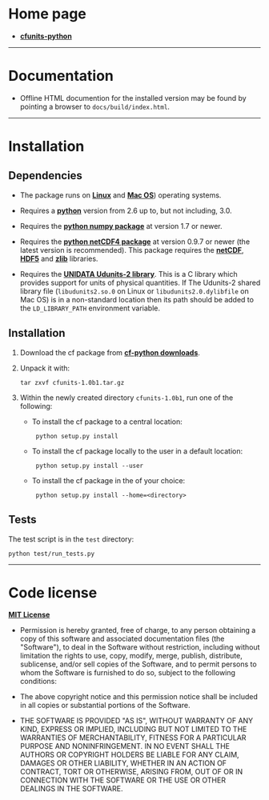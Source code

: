 Home page
=========

* [**cfunits-python**](https://bitbucket.org/cfpython/cfunits-python "cfunits-python home page")

----------------------------------------------------------------------

Documentation
=============

* Offline HTML documention for the installed version may be found by
  pointing a browser to ``docs/build/index.html``.


----------------------------------------------------------------------

Installation
============

Dependencies
------------

* The package runs on [**Linux**](http://en.wikipedia.org/wiki/Linux)
  and [**Mac OS**](http://en.wikipedia.org/wiki/Mac_OS)) operating
  systems.

* Requires a [**python**](http://www.python.org) version from 2.6 up
  to, but not including, 3.0.
 
* Requires the [**python numpy
  package**](https://pypi.python.org/pypi/numpy) at version 1.7 or
  newer.

* Requires the [**python netCDF4
  package**](https://pypi.python.org/pypi/netCDF4) at version 0.9.7 or
  newer (the latest version is recommended). This package requires the
  [**netCDF**](http://www.unidata.ucar.edu/software/netcdf),
  [**HDF5**](http://www.hdfgroup.org/HDF5) and
  [**zlib**](ftp://ftp.unidata.ucar.edu/pub/netcdf/netcdf-4)
  libraries.

* Requires the [**UNIDATA Udunits-2
  library**](http://www.unidata.ucar.edu/software/udunits). This is a
  C library which provides support for units of physical
  quantities. If The Udunits-2 shared library file
  (``libudunits2.so.0`` on Linux or ``libudunits2.0.dylibfile`` on Mac
  OS) is in a non-standard location then its path should be added to
  the ``LD_LIBRARY_PATH`` environment variable.


Installation
------------

1.  Download the cf package from [**cf-python
    downloads**](https://bitbucket.org/cfpython/cfunits-python/downloads).
   
2.  Unpack it with:
   
        tar zxvf cfunits-1.0b1.tar.gz
   
3.  Within the newly created directory ``cfunits-1.0b1``, run one of the
    following:
   
    *  To install the cf package to a central location:
       
            python setup.py install
       
    *  To install the cf package locally to the user in a default
       location:
       
            python setup.py install --user
       
    *  To install the cf package in the <directory> of your choice:
       
            python setup.py install --home=<directory>

Tests
-----

The test script is in the ``test`` directory:

    python test/run_tests.py


----------------------------------------------------------------------

Code license
============

[**MIT License**](http://opensource.org/licenses/mit-license.php)

  * Permission is hereby granted, free of charge, to any person
    obtaining a copy of this software and associated documentation
    files (the "Software"), to deal in the Software without
    restriction, including without limitation the rights to use, copy,
    modify, merge, publish, distribute, sublicense, and/or sell copies
    of the Software, and to permit persons to whom the Software is
    furnished to do so, subject to the following conditions:

  * The above copyright notice and this permission notice shall be
    included in all copies or substantial portions of the Software.

  * THE SOFTWARE IS PROVIDED "AS IS", WITHOUT WARRANTY OF ANY KIND,
    EXPRESS OR IMPLIED, INCLUDING BUT NOT LIMITED TO THE WARRANTIES OF
    MERCHANTABILITY, FITNESS FOR A PARTICULAR PURPOSE AND
    NONINFRINGEMENT. IN NO EVENT SHALL THE AUTHORS OR COPYRIGHT
    HOLDERS BE LIABLE FOR ANY CLAIM, DAMAGES OR OTHER LIABILITY,
    WHETHER IN AN ACTION OF CONTRACT, TORT OR OTHERWISE, ARISING FROM,
    OUT OF OR IN CONNECTION WITH THE SOFTWARE OR THE USE OR OTHER
    DEALINGS IN THE SOFTWARE.

